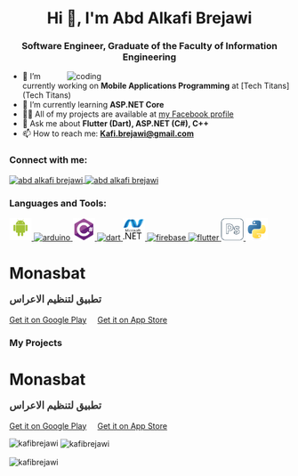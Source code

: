 <h1 align="center">Hi 👋, I'm Abd Alkafi Brejawi</h1>
<h3 align="center">Software Engineer, Graduate of the Faculty of Information Engineering</h3>

<img align="right" alt="coding" width="400" src="https://raw.githubusercontent.com/TheDudeThatCode/TheDudeThatCode/master/Assets/Developer.gif">

- 🔭 I’m currently working on **Mobile Applications Programming** at [Tech Titans](Tech Titans)
- 🌱 I’m currently learning **ASP.NET Core**
- 👨‍💻 All of my projects are available at [my Facebook profile](https://www.facebook.com/profile.php?id=100093238112145)
- 💬 Ask me about **Flutter (Dart), ASP.NET (C#), C++**
- 📫 How to reach me: **Kafi.brejawi@gmail.com**

<h3 align="left">Connect with me:</h3>
<p align="left">
  <a href="https://linkedin.com/in/abd-alkafi-brejawi" target="blank">
    <img align="center" src="https://raw.githubusercontent.com/rahuldkjain/github-profile-readme-generator/master/src/images/icons/Social/linked-in-alt.svg" alt="abd alkafi brejawi" height="30" width="40" />
  </a>
  <a href="https://fb.com/abd-alkafi-brejawi" target="blank">
    <img align="center" src="https://raw.githubusercontent.com/rahuldkjain/github-profile-readme-generator/master/src/images/icons/Social/facebook.svg" alt="abd alkafi brejawi" height="30" width="40" />
  </a>
</p>

<h3 align="left">Languages and Tools:</h3>
<p align="left"> <a href="https://developer.android.com" target="_blank" rel="noreferrer"> <img src="https://raw.githubusercontent.com/devicons/devicon/master/icons/android/android-original-wordmark.svg" alt="android" width="40" height="40"/> </a> <a href="https://www.arduino.cc/" target="_blank" rel="noreferrer"> <img src="https://cdn.worldvectorlogo.com/logos/arduino-1.svg" alt="arduino" width="40" height="40"/> </a> <a href="https://www.w3schools.com/cs/" target="_blank" rel="noreferrer"> <img src="https://raw.githubusercontent.com/devicons/devicon/master/icons/csharp/csharp-original.svg" alt="csharp" width="40" height="40"/> </a> <a href="https://dart.dev" target="_blank" rel="noreferrer"> <img src="https://www.vectorlogo.zone/logos/dartlang/dartlang-icon.svg" alt="dart" width="40" height="40"/> </a> <a href="https://dotnet.microsoft.com/" target="_blank" rel="noreferrer"> <img src="https://raw.githubusercontent.com/devicons/devicon/master/icons/dot-net/dot-net-original-wordmark.svg" alt="dotnet" width="40" height="40"/> </a> <a href="https://firebase.google.com/" target="_blank" rel="noreferrer"> <img src="https://www.vectorlogo.zone/logos/firebase/firebase-icon.svg" alt="firebase" width="40" height="40"/> </a> <a href="https://flutter.dev" target="_blank" rel="noreferrer"> <img src="https://www.vectorlogo.zone/logos/flutterio/flutterio-icon.svg" alt="flutter" width="40" height="40"/> </a> <a href="https://www.photoshop.com/en" target="_blank" rel="noreferrer"> <img src="https://raw.githubusercontent.com/devicons/devicon/master/icons/photoshop/photoshop-line.svg" alt="photoshop" width="40" height="40"/> </a> <a href="https://www.python.org" target="_blank" rel="noreferrer"> <img src="https://raw.githubusercontent.com/devicons/devicon/master/icons/python/python-original.svg" alt="python" width="40" height="40"/> </a> </p>

<div id="content">
  <h1>Monasbat</h1>
  <p style="font-weight: bold; font-size: 18px; color: #333; /* Your preferred color */">تطبيق لتنظيم الاعراس</p>
  <div class="button-container">
    <a href="https://play.google.com/store/apps/details?id=com.qunfudah.marriages" class="button">Get it on Google Play</a>
    <span>&nbsp;&nbsp;&nbsp;</span><!-- Spaces added -->
    <a href="https://www.apple.com/app-store/" class="button">Get it on App Store</a>
  </div>
</div>

<h3 align="left">My Projects </h3>
<div id="content">
  <h1>Monasbat</h1>
  <p style="font-weight: bold; font-size: 18px; color: #333; /* Your preferred color */">تطبيق لتنظيم الاعراس</p>
  <div class="button-container">
    <a href="https://play.google.com/store/apps/details?id=com.qunfudah.marriages" class="button">Get it on Google Play</a>
    <span>&nbsp;&nbsp;&nbsp;</span><!-- Spaces added -->
    <a href="https://www.apple.com/app-store/" class="button">Get it on App Store</a>
  </div>
</div>


<!-- GitHub stats -->
<p><img align="left" src="https://github-readme-stats.vercel.app/api/top-langs?username=kafibrejawi&show_icons=true&locale=en&layout=compact" alt="kafibrejawi" /></p>
<p>&nbsp;<img align="center" src="https://github-readme-stats.vercel.app/api?username=kafibrejawi&show_icons=true&locale=en" alt="kafibrejawi" /></p>
<p><img align="center" src="https://github-readme-streak-stats.herokuapp.com/?user=kafibrejawi&" alt="kafibrejawi" /></p>

